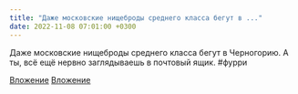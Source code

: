 ```yaml
---
title: "Даже московские нищеброды среднего класса бегут в ..."
date: 2022-11-08 07:01:00 +0300
---
```


Даже московские нищеброды среднего класса бегут в Черногорию. А ты, всё ещё нервно заглядываешь в почтовый ящик.
#фурри


[Вложение](https://vk.com/photo41076938_457249254)
[Вложение](https://vk.com/photo41076938_457249255)

